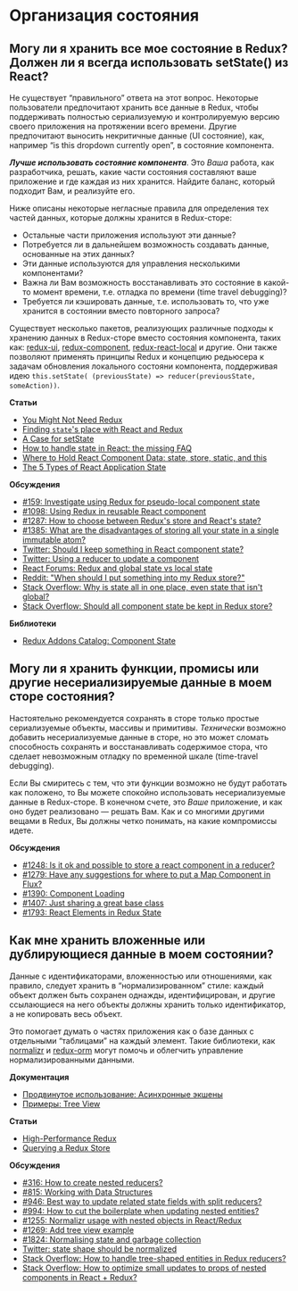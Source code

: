 # Организация состояния

## Могу ли я хранить все мое состояние в Redux? Должен ли я всегда использовать setState() из React?

Не существует “правильного” ответа на этот вопрос. Некоторые пользователи предпочитают хранить все данные в Redux, чтобы поддерживать полностью сериализуемую и контролируемую версию своего приложения на протяжении всего времени. Другие предпочитают выносить некритичные данные (UI состояние), как, например “is this dropdown currently open”, в состояние компонента.

**_Лучше использовать состояние компонента_**. Это _Ваша_ работа, как разработчика, решать, какие части состояния составляют ваше приложение и где каждая из них хранится. Найдите баланс, который подходит Вам, и реализуйте его.

Ниже описаны некоторые негласные правила для определения тех частей данных, которые должны хранится в Redux-сторе:

-   Остальные части приложения используют эти данные?
-   Потребуется ли в дальнейшем возможность создавать данные, основанные на этих данных?
-   Эти данные используются для управления несколькими компонентами?
-   Важна ли Вам возможность восстанавливать это состояние в какой-то момент времени, т.е. отладка по времени (time travel debugging)?
-   Требуется ли кэшировать данные, т.е. использовать то, что уже хранится в состоянии вместо повторного запроса?

Существует несколько пакетов, реализующих различные подходы к хранению данных в Redux-сторе вместо состояния компонента, таких как: [redux-ui](https://github.com/tonyhb/redux-ui), [redux-component](https://github.com/tomchentw/redux-component), [redux-react-local](https://github.com/threepointone/redux-react-local) и другие. Они также позволяют применять принципы Redux и концепцию редьюсера к задачам обновления локального состояни компонента, поддерживая идею `this.setState( (previousState) => reducer(previousState, someAction))`.

**Статьи**

-   [You Might Not Need Redux](https://medium.com/@dan_abramov/you-might-not-need-redux-be46360cf367)
-   [Finding `state`'s place with React and Redux](https://medium.com/@adamrackis/finding-state-s-place-with-react-and-redux-e9a586630172)
-   [A Case for setState](https://medium.com/@zackargyle/a-case-for-setstate-1f1c47cd3f73)
-   [How to handle state in React: the missing FAQ](https://medium.com/react-ecosystem/how-to-handle-state-in-react-6f2d3cd73a0c)
-   [Where to Hold React Component Data: state, store, static, and this](https://medium.freecodecamp.com/where-do-i-belong-a-guide-to-saving-react-component-data-in-state-store-static-and-this-c49b335e2a00)
-   [The 5 Types of React Application State](http://jamesknelson.com/5-types-react-application-state/)

**Обсуждения**

-   [#159: Investigate using Redux for pseudo-local component state](https://github.com/reactjs/redux/issues/159)
-   [#1098: Using Redux in reusable React component](https://github.com/reactjs/redux/issues/1098)
-   [#1287: How to choose between Redux's store and React's state?](https://github.com/reactjs/redux/issues/1287)
-   [#1385: What are the disadvantages of storing all your state in a single immutable atom?](https://github.com/reactjs/redux/issues/1385)
-   [Twitter: Should I keep something in React component state?](https://twitter.com/dan_abramov/status/749710501916139520)
-   [Twitter: Using a reducer to update a component](https://twitter.com/dan_abramov/status/736310245945933824)
-   [React Forums: Redux and global state vs local state](https://discuss.reactjs.org/t/redux-and-global-state-vs-local-state/4187)
-   [Reddit: "When should I put something into my Redux store?"](https://www.reddit.com/r/reactjs/comments/4w04to/when_using_redux_should_all_asynchronous_actions/d63u4o8)
-   [Stack Overflow: Why is state all in one place, even state that isn't global?](http://stackoverflow.com/questions/35664594/redux-why-is-state-all-in-one-place-even-state-that-isnt-global)
-   [Stack Overflow: Should all component state be kept in Redux store?](http://stackoverflow.com/questions/35328056/react-redux-should-all-component-states-be-kept-in-redux-store)

**Библиотеки**

-   [Redux Addons Catalog: Component State](https://github.com/markerikson/redux-ecosystem-links/blob/master/component-state.md)

## Могу ли я хранить функции, промисы или другие несериализируемые данные в моем сторе состояния?

Настоятельно рекомендуется сохранять в сторе только простые сериализуемые объекты, массивы и примитивы. _Технически_ возможно добавить несериализуемые данные в сторе, но это может сломать способность сохранять и восстанавливать содержимое стора, что сделает невозможным отладку по временной шкале (time-travel debugging).

Если Вы смиритесь с тем, что эти функции возможно не будут работать как положено, то Вы можете спокойно использовать несериализуемые данные в Redux-сторе. В конечном счете, это _Ваше_ приложение, и как оно будет реализовано — решать Вам. Как и со многими другими вещами в Redux, Вы должны четко понимать, на какие компромиссы идете.

**Обсуждения**

-   [#1248: Is it ok and possible to store a react component in a reducer?](https://github.com/reactjs/redux/issues/1248)
-   [#1279: Have any suggestions for where to put a Map Component in Flux?](https://github.com/reactjs/redux/issues/1279)
-   [#1390: Component Loading](https://github.com/reactjs/redux/issues/1390)
-   [#1407: Just sharing a great base class](https://github.com/reactjs/redux/issues/1407)
-   [#1793: React Elements in Redux State](https://github.com/reactjs/redux/issues/1793)

## Как мне хранить вложенные или дублирующиеся данные в моем состоянии?

Данные с идентификаторами, вложенностью или отношениями, как правило, следует хранить в “нормализированном” стиле: каждый объект должен быть сохранен однажды, идентифицирован, и другие ссылающиеся на него объекты должны хранить только идентификатор, а не копировать весь объект.

Это помогает думать о частях приложения как о базе данных с отдельными “таблицами” на каждый элемент. Такие библиотеки, как [normalizr](https://github.com/gaearon/normalizr) и [redux-orm](https://github.com/tommikaikkonen/redux-orm) могут помочь и облегчить управление нормализированными данными.

**Документация**

-   [Продвинутое использование: Асинхронные экшены](../advanced/AsyncActions.md)
-   [Примеры: Tree View](https://github.com/reactjs/redux/tree/master/examples/tree-view)

**Статьи**

-   [High-Performance Redux](http://somebody32.github.io/high-performance-redux/)
-   [Querying a Redux Store](https://medium.com/@adamrackis/querying-a-redux-store-37db8c7f3b0f)

**Обсуждения**

-   [#316: How to create nested reducers?](https://github.com/reactjs/redux/issues/316)
-   [#815: Working with Data Structures](https://github.com/reactjs/redux/issues/815)
-   [#946: Best way to update related state fields with split reducers?](https://github.com/reactjs/redux/issues/946)
-   [#994: How to cut the boilerplate when updating nested entities?](https://github.com/reactjs/redux/issues/994)
-   [#1255: Normalizr usage with nested objects in React/Redux](https://github.com/reactjs/redux/issues/1255)
-   [#1269: Add tree view example](https://github.com/reactjs/redux/pull/1269)
-   [#1824: Normalising state and garbage collection](https://github.com/reactjs/redux/issues/1824#issuecomment-228585904)
-   [Twitter: state shape should be normalized](https://twitter.com/dan_abramov/status/715507260244496384)
-   [Stack Overflow: How to handle tree-shaped entities in Redux reducers?](http://stackoverflow.com/questions/32798193/how-to-handle-tree-shaped-entities-in-redux-reducers)
-   [Stack Overflow: How to optimize small updates to props of nested components in React + Redux?](http://stackoverflow.com/questions/37264415/how-to-optimize-small-updates-to-props-of-nested-component-in-react-redux)

